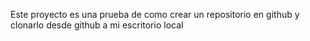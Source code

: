 Este proyecto es una prueba de como crear un repositorio en github y clonarlo desde github a mi escritorio local